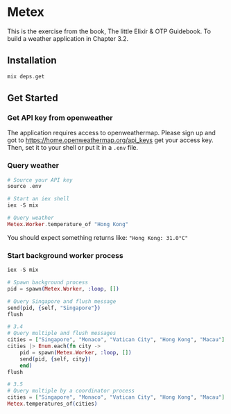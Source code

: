 # Metex

This is the exercise from the book, The little Elixir & OTP Guidebook.
To build a weather application in Chapter 3.2.

## Installation

```elixir
mix deps.get
```

## Get Started

### Get API key from openweather

The application requires access to openweathermap.
Please sign up and got to https://home.openweathermap.org/api_keys get your access key. Then, set it to your shell or put it in a `.env` file.

### Query weather

```elixir
# Source your API key
source .env

# Start an iex shell
iex -S mix

# Query weather
Metex.Worker.temperature_of "Hong Kong"
```

You should expect something returns like:
`"Hong Kong: 31.0°C"`

### Start background worker process

```elixir
iex -S mix

# Spawn background process
pid = spawn(Metex.Worker, :loop, [])

# Query Singapore and flush message
send(pid, {self, "Singapore"})
flush

# 3.4
# Query multiple and flush messages
cities = ["Singapore", "Monaco", "Vatican City", "Hong Kong", "Macau"]
cities |> Enum.each(fn city ->
    pid = spawn(Metex.Worker, :loop, [])
    send(pid, {self, city})
    end)
flush

# 3.5
# Query multiple by a coordinator process
cities = ["Singapore", "Monaco", "Vatican City", "Hong Kong", "Macau"]
Metex.temperatures_of(cities)
```
